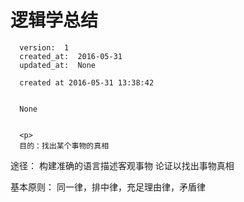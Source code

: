 
  # 逻辑学总结

      version:  1
      created_at:  2016-05-31
      updated_at:  None

      created at 2016-05-31 13:38:42 


      None


      <p>
      目的：找出某个事物的真相
途径： 
   构建准确的语言描述客观事物
   论证以找出事物真相

基本原则： 同一律，排中律，充足理由律，矛盾律
      </p>

  